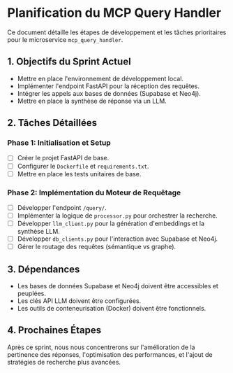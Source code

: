# Planification du MCP Query Handler

Ce document détaille les étapes de développement et les tâches prioritaires pour le microservice `mcp_query_handler`.

## 1. Objectifs du Sprint Actuel

- Mettre en place l'environnement de développement local.
- Implémenter l'endpoint FastAPI pour la réception des requêtes.
- Intégrer les appels aux bases de données (Supabase et Neo4j).
- Mettre en place la synthèse de réponse via un LLM.

## 2. Tâches Détaillées

### Phase 1: Initialisation et Setup

- [ ] Créer le projet FastAPI de base.
- [ ] Configurer le `Dockerfile` et `requirements.txt`.
- [ ] Mettre en place les tests unitaires de base.

### Phase 2: Implémentation du Moteur de Requêtage

- [ ] Développer l'endpoint `/query/`.
- [ ] Implémenter la logique de `processor.py` pour orchestrer la recherche.
- [ ] Développer `llm_client.py` pour la génération d'embeddings et la synthèse LLM.
- [ ] Développer `db_clients.py` pour l'interaction avec Supabase et Neo4j.
- [ ] Gérer le routage des requêtes (sémantique vs graphe).

## 3. Dépendances

- Les bases de données Supabase et Neo4j doivent être accessibles et peuplées.
- Les clés API LLM doivent être configurées.
- Les outils de conteneurisation (Docker) doivent être fonctionnels.

## 4. Prochaines Étapes

Après ce sprint, nous nous concentrerons sur l'amélioration de la pertinence des réponses, l'optimisation des performances, et l'ajout de stratégies de recherche plus avancées.
